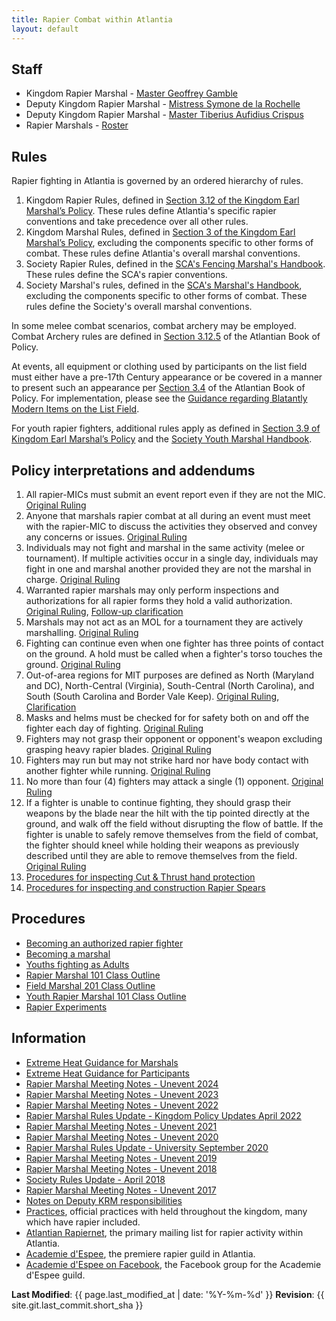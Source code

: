 ```yaml
---
title: Rapier Combat within Atlantia
layout: default
---
```


## Staff

* Kingdom Rapier Marshal - [Master Geoffrey Gamble](https://warrant.atlantia.sca.org/user/36)
* Deputy Kingdom Rapier Marshal - [Mistress Symone de la Rochelle](https://warrant.atlantia.sca.org/user/903)
* Deputy Kingdom Rapier Marshal - [Master Tiberius Aufidius Crispus](https://warrant.atlantia.sca.org/user/1545)
* Rapier Marshals - [Roster](https://warrant.atlantia.sca.org/warrants/type/14)

## Rules

Rapier fighting in Atlantia is governed by an ordered hierarchy of rules.

1. Kingdom Rapier Rules, defined in [Section 3.12 of the Kingdom Earl Marshal’s Policy](/paperwork/).  These rules define Atlantia's specific rapier conventions and take precedence over all other rules.
2. Kingdom Marshal Rules, defined in [Section 3 of the Kingdom Earl Marshal’s Policy](/paperwork/), excluding the components specific to other forms of combat.  These rules define Atlantia's overall marshal conventions.
3. Society Rapier Rules, defined in the [SCA's Fencing Marshal's Handbook](https://www.sca.org/wp-content/uploads/2024/01/Fencing-Marshals-Handbook_Jan2024.pdf).  These rules define the SCA's rapier conventions.
4. Society Marshal's rules, defined in the [SCA's Marshal's Handbook](https://www.sca.org/wp-content/uploads/2020/01/MarshalHandbookforRattanCombat.pdf), excluding the components specific to other forms of combat.  These rules define the Society's overall marshal conventions.

In some melee combat scenarios, combat archery may be employed.  Combat Archery rules are defined in [Section 3.12.5](https://marshal.atlantia.sca.org/paperwork/) of the Atlantian Book of Policy.

At events, all equipment or clothing used by participants on the list field must either have a pre-17th Century appearance or be covered in a manner to present such an appearance per [Section 3.4](/paperwork/) of the Atlantian Book of Policy.  For implementation, please see the [Guidance regarding Blatantly Modern Items on the List Field](/procedures/modern/).

For youth rapier fighters, additional rules apply as defined in [Section 3.9 of Kingdom Earl Marshal’s Policy](/paperwork/) and the [Society Youth Marshal Handbook](https://www.sca.org/officers/marshal/youthcombat/docs/YouthMartialHandbook.pdf).

## Policy interpretations and addendums
1. All rapier-MICs must submit an event report even if they are not the MIC. [Original Ruling](/rapier/interpretations/1)
2. Anyone that marshals rapier combat at all during an event must meet with the rapier-MIC to discuss the activities they observed and convey any concerns or issues. [Original Ruling](/rapier/interpretations/1)
3. Individuals may not fight and marshal in the same activity (melee or tournament).  If multiple activities occur in a single day, individuals may fight in one and marshal another provided they are not the marshal in charge.  [Original Ruling](/rapier/interpretations/1)
4. Warranted rapier marshals may only perform inspections and authorizations for all rapier forms they hold a valid authorization. [Original Ruling](/rapier/interpretations/2), [Follow-up clarification](/rapier/interpretations/3)
5. Marshals may not act as an MOL for a tournament they are actively marshalling. [Original Ruling](/rapier/interpretations/4)
6. Fighting can continue even when one fighter has three points of contact on the ground.  A hold must be called when a fighter's torso touches the ground.  [Original Ruling](/rapier/interpretations/5)
7. Out-of-area regions for MIT purposes are defined as North (Maryland and DC), North-Central (Virginia), South-Central (North Carolina), and South (South Carolina and Border Vale Keep). [Original Ruling](http://seahorse.atlantia.sca.org/private.cgi/marshalls-atlantia.sca.org/2015-January/022315.html), [Clarification](http://seahorse.atlantia.sca.org/private.cgi/marshalls-atlantia.sca.org/2015-January/022317.html)
8. Masks and helms must be checked for for safety both on and off the fighter each day of fighting. [Original Ruling](http://seahorse.atlantia.sca.org/private.cgi/marshalls-atlantia.sca.org/2017-February/022641.html)
9. Fighters may not grasp their opponent or opponent's weapon excluding grasping heavy rapier blades.  [Original Ruling](http://seahorse.atlantia.sca.org/private.cgi/marshalls-atlantia.sca.org/2007-February/011196.html)
10. Fighters may run but may not strike hard nor have body contact with another fighter while running.  [Original Ruling](http://seahorse.atlantia.sca.org/private.cgi/marshalls-atlantia.sca.org/2007-July/011667.html)
11. No more than four (4) fighters may attack a single (1) opponent.  [Original Ruling](http://seahorse.atlantia.sca.org/private.cgi/marshalls-atlantia.sca.org/2017-July/022710.html)
12. If a fighter is unable to continue fighting, they should grasp their weapons by the blade near the hilt with the tip pointed directly at the ground, and walk off the field without disrupting the flow of battle.  If the fighter is unable to safely remove themselves from the field of combat, the fighter should kneel while holding their weapons as previously described until they are able to remove themselves from the field. [Original Ruling](http://seahorse.atlantia.sca.org/private.cgi/marshalls-atlantia.sca.org/2018-June/022787.html)
13. [Procedures for inspecting Cut & Thrust hand protection](/rapier/cut-and-thrust-hand-inspection/)
14. [Procedures for inspecting and construction Rapier Spears](/rapier/spear-construction-and-inspection/)


## Procedures

* [Becoming an authorized rapier fighter](/procedures/rapier-authorization/)
* [Becoming a marshal](/procedures/mit/)
* [Youths fighting as Adults](/procedures/youth-as-adult-rapier/)
* [Rapier Marshal 101 Class Outline](/training/rapier-marshal/)
* [Field Marshal 201 Class Outline](/training/field-marshal/)
* [Youth Rapier Marshal 101 Class Outline](/training/youth-rapier-marshal/)
* [Rapier Experiments](/rapier/experiments/main/)

## Information
* [Extreme Heat Guidance for Marshals](/documents/heat-guidance/for-marshals.pdf)
* [Extreme Heat Guidance for Participants](/documents/heat-guidance/for-participants.pdf)
* [Rapier Marshal Meeting Notes - Unevent 2024](/rapier/unevent-2024/)
* [Rapier Marshal Meeting Notes - Unevent 2023](/rapier/unevent-2023/)
* [Rapier Marshal Meeting Notes - Unevent 2022](/rapier/unevent-2022/)
* [Rapier Marshal Rules Update - Kingdom Policy Updates April 2022](/rapier/rules-update-2022-04/)
* [Rapier Marshal Meeting Notes - Unevent 2021](/rapier/unevent-2021/)
* [Rapier Marshal Meeting Notes - Unevent 2020](/rapier/unevent-2020/)
* [Rapier Marshal Rules Update - University September 2020](/rapier/rules-update-2020-09/)
* [Rapier Marshal Meeting Notes - Unevent 2019](/rapier/unevent-2019/)
* [Rapier Marshal Meeting Notes - Unevent 2018](/rapier/unevent-2018/)
* [Society Rules Update - April 2018](/rapier/rules-update-2018/)
* [Rapier Marshal Meeting Notes - Unevent 2017](/rapier/unevent-2017/)
* [Notes on Deputy KRM responsibilities](/rapier/deputy-krm/)
* [Practices](/practices/), official practices with held throughout the kingdom, many which have rapier included.
* [Atlantian Rapiernet](https://groups.yahoo.com/neo/groups/atlantianrapiernet/info), the primary mailing list for rapier activity within Atlantia.
* [Academie d'Espee](http://www.academiedespee.com/), the premiere rapier guild in Atlantia.
* [Academie d'Espee on Facebook](https://www.facebook.com/groups/608693275816448/), the Facebook group for the Academie d'Espee guild.

**Last Modified**: {{ page.last_modified_at | date: '%Y-%m-%d' }}
**Revision**: {{ site.git.last_commit.short_sha }}
